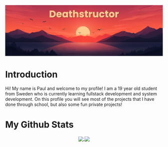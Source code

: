 <img src="https://github.com/Deathstructor/Deathstructor/blob/main/banner.png" alt="Deathstructors profile banner" />

# Introduction
Hi! My name is Paul and welcome to my profile! I am a 19 year old student from Sweden who is currently learning fullstack development and system development. On this profile you will see most of the projects that I have done through school, but also some fun private projects!


# My Github Stats
<div align="center">
  <a href="https://github.com/anuraghazra/github-readme-stats">
    <img height=250 align="center" src="https://github-readme-stats.vercel.app/api?username=Deathstructor&show_icons=true&theme=aura_dark&show=prs_merged,prs_merged_percentage&include_all_commits=true" />
  </a>
  <a href="https://github.com/anuraghazra/github-readme-stats">
    <img height=250 align="center" style="jus" src="https://github-readme-stats.vercel.app/api/top-langs/?username=Deathstructor&layout=donut&theme=aura_dark&langs_count=6" />
  </a>  
</div>
